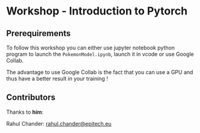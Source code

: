 # Workshop - Introduction to Pytorch

## Prerequirements

To follow this workshop you can either use jupyter notebook python program to launch the `PokemonModel.ipynb`, launch it in vcode or use Google Collab.

The advantage to use Google Collab is the fact that you can use a GPU and thus have a better result in your training !

## Contributors

Thanks to **him**:

Rahul Chander: rahul.chander@epitech.eu
